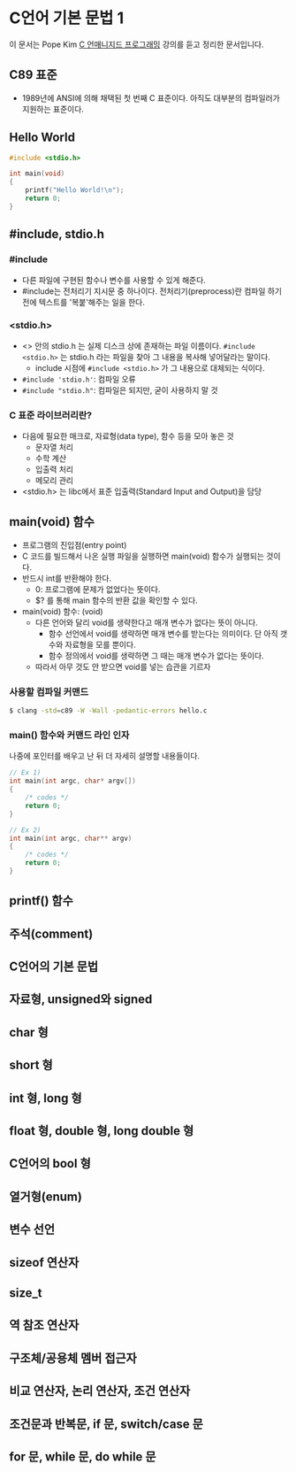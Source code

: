 # C언어 기본 문법 1

이 문서는 Pope Kim [C 언매니지드 프로그래밍](https://www.udemy.com/course/c-unmanaged-programming-by-pocu/) 강의를 듣고 정리한 문서입니다.

## C89 표준

- 1989년에 ANSI에 의해 채택된 첫 번째 C 표준이다. 아직도 대부분의 컴파일러가 지원하는 표준이다.

## Hello World

```c
#include <stdio.h>

int main(void)
{
    printf("Hello World!\n");
    return 0;
}
```

## #include, stdio.h

### #include

- 다른 파일에 구현된 함수나 변수를 사용할 수 있게 해준다.
- #include는 전처리기 지시문 중 하나이다. 전처리기(preprocess)란 컴파일 하기 전에 텍스트를 '복붙'해주는 일을 한다.

### <stdio.h>

- <> 안의 stdio.h 는 실제 디스크 상에 존재하는 파일 이름이다. `#include <stdio.h>` 는 stdio.h 라는 파일을 찾아 그 내용을 복사해 넣어달라는 말이다.
  - include 시점에 `#include <stdio.h>` 가 그 내용으로 대체되는 식이다.
- `#include 'stdio.h'`: 컴파일 오류
- `#include "stdio.h"`: 컴파일은 되지만, 굳이 사용하지 말 것

### C 표준 라이브러리란?

- 다음에 필요한 매크로, 자료형(data type), 함수 등을 모아 놓은 것 
  - 문자열 처리
  - 수학 계산
  - 입출력 처리
  - 메모리 관리
- <stdio.h> 는 libc에서 표준 입출력(Standard Input and Output)을 담당

## main(void) 함수

- 프로그램의 진입점(entry point)
- C 코드를 빌드해서 나온 실행 파일을 실행하면 main(void) 함수가 실행되는 것이다.
- 반드시 int를 반환해야 한다.
  - 0: 프로그램에 문제가 없었다는 뜻이다.
  - $? 를 통해 main 함수의 반환 값을 확인할 수 있다.
- main(void) 함수: (void)
  - 다른 언어와 달리 void를 생략한다고 매개 변수가 없다는 뜻이 아니다.
    - 함수 선언에서 void를 생략하면 매개 변수를 받는다는 의미이다. 단 아직 갯수와 자료형을 모를 뿐이다.
    - 함수 정의에서 void를 생략하면 그 때는 매개 변수가 없다는 뜻이다.
  - 따라서 아무 것도 안 받으면 void를 넣는 습관을 기르자

### 사용할 컴파일 커맨드

```bash
$ clang -std=c89 -W -Wall -pedantic-errors hello.c
```

### main() 함수와 커맨드 라인 인자

나중에 포인터를 배우고 난 뒤 더 자세히 설명할 내용들이다.

```c
// Ex 1)
int main(int argc, char* argv[])
{
    /* codes */
    return 0;
}

// Ex 2)
int main(int argc, char** argv)
{
    /* codes */
    return 0;
}
```

## printf() 함수

## 주석(comment)

## C언어의 기본 문법

## 자료형, unsigned와 signed

## char 형

## short 형

## int 형, long 형

## float 형, double 형, long double 형

## C언어의 bool 형

## 열거형(enum)

## 변수 선언

## sizeof 연산자

## size_t

## 역 참조 연산자

## 구조체/공용체 멤버 접근자

## 비교 연산자, 논리 연산자, 조건 연산자

## 조건문과 반복문, if 문, switch/case 문

## for 문, while 문, do while 문
